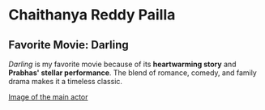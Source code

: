 # Chaithanya Reddy Pailla

## Favorite Movie: Darling

*Darling* is my favorite movie because of its **heartwarming story** and 
**Prabhas' stellar performance**. The blend of romance, comedy, and family drama makes it a timeless classic.


[ Image of the main actor](https://github.com/Chaithanyareddypailla/show-Pailla/blob/main/prabhas.jpg)